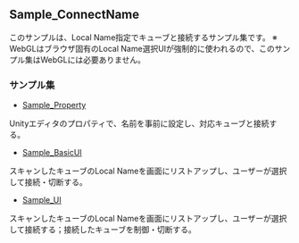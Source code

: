 ## Sample_ConnectName

このサンプルは、Local Name指定でキューブと接続するサンプル集です。
※ WebGLはブラウザ固有のLocal Name選択UIが強制的に使われるので、このサンプル集はWebGLには必要ありません。

### サンプル集

- [Sample_Property](./Sample_Property/)

Unityエディタのプロパティで、名前を事前に設定し、対応キューブと接続する。

- [Sample_BasicUI](./Sample_BasicUI/)

スキャンしたキューブのLocal Nameを画面にリストアップし、ユーザーが選択して接続・切断する。

- [Sample_UI](./Sample_UI/)

スキャンしたキューブのLocal Nameを画面にリストアップし、ユーザーが選択して接続する；接続したキューブを制御・切断する。
